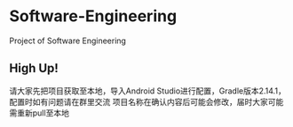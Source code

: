 # Software-Engineering
Project of Software Engineering
## High Up!
请大家先把项目获取至本地，导入Android Studio进行配置，Gradle版本2.14.1，配置时如有问题请在群里交流
项目名称在确认内容后可能会修改，届时大家可能需重新pull至本地
